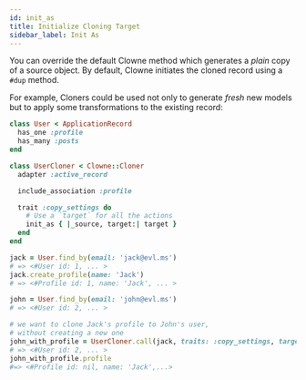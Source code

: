 ```yaml
---
id: init_as
title: Initialize Cloning Target
sidebar_label: Init As
---
```


You can override the default Clowne method which generates a _plain_ copy of a source object.
By default, Clowne initiates the cloned record using a `#dup` method.

For example, Cloners could be used not only to generate _fresh_ new models but to apply some transformations to the existing record:


```ruby
class User < ApplicationRecord
  has_one :profile
  has_many :posts
end

class UserCloner < Clowne::Cloner
  adapter :active_record

  include_association :profile

  trait :copy_settings do
    # Use a `target` for all the actions
    init_as { |_source, target:| target }
  end
end

jack = User.find_by(email: 'jack@evl.ms')
# => <#User id: 1, ... >
jack.create_profile(name: 'Jack')
# => <#Profile id: 1, name: 'Jack', ... >

john = User.find_by(email: 'john@evl.ms')
# => <#User id: 2, ... >

# we want to clone Jack's profile to John's user,
# without creating a new one
john_with_profile = UserCloner.call(jack, traits: :copy_settings, target: john).to_record
# => <#User id: 2, ... >
john_with_profile.profile
#=> <#Profile id: nil, name: 'Jack',...>
```
